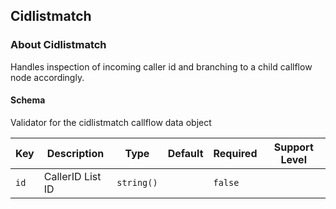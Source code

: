 ## Cidlistmatch

### About Cidlistmatch

Handles inspection of incoming caller id and branching to a child callflow node accordingly.

#### Schema

Validator for the cidlistmatch callflow data object



Key | Description | Type | Default | Required | Support Level
--- | ----------- | ---- | ------- | -------- | -------------
`id` | CallerID List ID | `string()` |   | `false` |  



